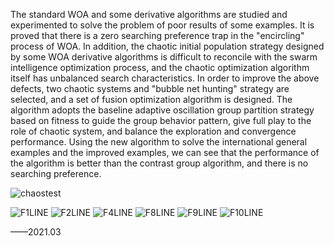 The standard WOA and some derivative algorithms are studied and experimented to solve the problem of poor results of some examples. It is proved that there is a zero searching preference trap in the "encircling" process of WOA. In addition, the chaotic initial population strategy designed by some WOA derivative algorithms is difficult to reconcile with the swarm intelligence optimization process, and the chaotic optimization algorithm itself has unbalanced search characteristics. In order to improve the above defects, two chaotic systems and "bubble net hunting" strategy are selected, and a set of fusion optimization algorithm is designed. The algorithm adopts the baseline adaptive oscillation group partition strategy based on fitness to guide the group behavior pattern, give full play to the role of chaotic system, and balance the exploration and convergence performance. Using the new algorithm to solve the international general examples and the improved examples, we can see that the performance of the algorithm is better than the contrast group algorithm, and there is no searching preference. 

![chaostest](https://user-images.githubusercontent.com/61769609/146500049-01f4d7f3-4a9f-4a7f-918d-f5f4c527ca94.jpg)

![F1LINE](https://user-images.githubusercontent.com/61769609/146499994-21ee48df-c73a-498b-8f39-e56ea35916dd.jpg)
![F2LINE](https://user-images.githubusercontent.com/61769609/146500002-f29b0212-25bb-4ca9-91a9-75e6235774d9.jpg)
![F4LINE](https://user-images.githubusercontent.com/61769609/146500011-d23565e9-2ca7-4336-9f34-2541ff3d7bd3.jpg)
![F8LINE](https://user-images.githubusercontent.com/61769609/146500014-a3521f22-2168-40f4-9892-315a12a501fe.jpg)
![F9LINE](https://user-images.githubusercontent.com/61769609/146500018-461d17d7-6c18-436a-b60c-d5a06247a42e.jpg)
![F10LINE](https://user-images.githubusercontent.com/61769609/146499971-a0a2d721-6312-40a0-9ab2-e1d128697f8c.jpg)

   
——2021.03
